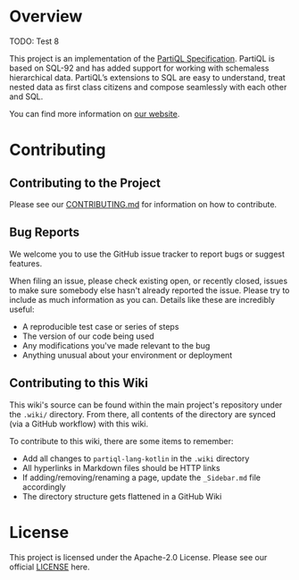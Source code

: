 # Overview

TODO: Test 8

This project is an implementation of the [PartiQL Specification](https://partiql.org/assets/PartiQL-Specification.pdf).
PartiQL is based on SQL-92 and has added support for working with schemaless hierarchical data. PartiQL’s extensions to
SQL are easy to understand, treat nested data as first class citizens and compose seamlessly with each other and SQL.

You can find more information on [our website](https://partiql.org).

# Contributing

## Contributing to the Project

Please see our [CONTRIBUTING.md](https://github.com/partiql/partiql-lang-kotlin/blob/main/CONTRIBUTING.md) for information
on how to contribute.

## Bug Reports

We welcome you to use the GitHub issue tracker to report bugs or suggest
features.

When filing an issue, please check existing open, or recently
closed, issues to make sure somebody else hasn't already reported the
issue. Please try to include as much information as you can. Details
like these are incredibly useful:

* A reproducible test case or series of steps
* The version of our code being used
* Any modifications you've made relevant to the bug
* Anything unusual about your environment or deployment

## Contributing to this Wiki

This wiki's source can be found within the main project's repository under the `.wiki/` directory. From there, all contents of the directory are synced (via a GitHub workflow) with this wiki.

To contribute to this wiki, there are some items to remember:

- Add all changes to `partiql-lang-kotlin` in the `.wiki` directory
- All hyperlinks in Markdown files should be HTTP links
- If adding/removing/renaming a page, update the `_Sidebar.md` file accordingly
- The directory structure gets flattened in a GitHub Wiki

# License

This project is licensed under the Apache-2.0 License. Please see our official 
[LICENSE](https://github.com/partiql/partiql-lang-kotlin/blob/main/LICENSE) here.